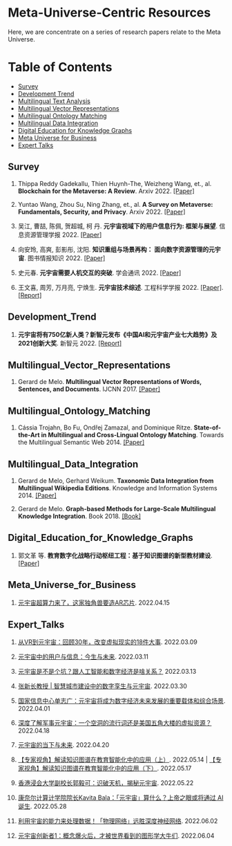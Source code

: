 # Meta-Universe-Centric Resources 



Here, we are concentrate on a series of research papers relate to the Meta Universe.   


Table of Contents
=================


  * [Survey](#Survey)
  * [Development Trend](#Development_Trend)  
  * [Multilingual Text Analysis](#Multilingual_Text_Analysis)
  * [Multilingual Vector Representations](#Multilingual_Vector_Representations)
  * [Multilingual Ontology Matching](#Multilingual_Ontology_Matching)
  * [Multilingual Data Integration](#Multilingual_Data_Integration)
  * [Digital Education for Knowledge Graphs](#Digital_Education_for_Knowledge_Graphs)
  * [Meta Universe for Business](#Meta_Universe_for_Business)
  * [Expert Talks](#Expert_Talks)


## Survey
1. Thippa Reddy Gadekallu, Thien Huynh-The, Weizheng Wang, et., al. **Blockchain for the Metaverse: A Review**. Arxiv 2022. [[Paper]](https://arxiv.org/pdf/2203.09738.pdf)


2. Yuntao Wang, Zhou Su, Ning Zhang, et., al. **A Survey on Metaverse: Fundamentals, Security, and Privacy**. Arxiv 2022. [[Paper]](https://arxiv.org/pdf/2203.02662.pdf)


3. 吴江, 曹喆, 陈佩, 贺超城, 柯 丹. **元宇宙视域下的用户信息行为: 框架与展望**. 信息资源管理学报 2022. [[Paper]](http://jirm.whu.edu.cn/jwk3/xxzyglxb/CN/article/openArticlePDF.jsp?id=5714)


4. 向安玲, 高爽, 彭影彤, 沈阳. **知识重组与场景再构： 面向数字资源管理的元宇宙**. 图书情报知识 2022. [[Paper]](http://dik.whu.edu.cn/jwk3/tsqbzs/CN/article/openArticlePDF.jsp?id=5729)


5. 史元春. **元宇宙需要人机交互的突破**. 学会通讯 2022. [[Paper]](https://pi.cs.tsinghua.edu.cn/wp-content/uploads/2022/02/%E5%85%83%E5%AE%87%E5%AE%99%E9%9C%80%E8%A6%81%E4%BA%BA%E6%9C%BA%E4%BA%A4%E4%BA%92%E7%9A%84%E7%AA%81%E7%A0%B4-CAAI.pdf)


6. 王文喜, 周芳, 万月亮, 宁焕生. **元宇宙技术综述**. 工程科学学报 2022. [[Paper]](http://cje.ustb.edu.cn/article/doi/10.13374/j.issn2095-9389.2022.01.15.003?viewType=HTML). [[Report]](https://mp.weixin.qq.com/s/vioDO8yAXL5Muit2HbuGqA)



## Development_Trend
1. **元宇宙将有750亿新人类？新智元发布《中国AI和元宇宙产业七大趋势》及2021创新大奖**. 新智元 2022. [[Report]](https://mp.weixin.qq.com/s/1Eax2tIvCo1jxhY-B294JQ)




## Multilingual_Vector_Representations
1. Gerard de Melo. **Multilingual Vector Representations of Words, Sentences, and Documents**. IJCNN 2017. [[Paper]](http://gerard.demelo.org/papers/multilingual-representations.pdf)



## Multilingual_Ontology_Matching
1. Cássia Trojahn, Bo Fu, Ondřej Zamazal, and Dominique Ritze. **State-of-the-Art in Multilingual and Cross-Lingual Ontology Matching**. Towards the Multilingual Semantic Web 2014. [[Paper]](https://link.springer.com/chapter/10.1007%2F978-3-662-43585-4_8)




## Multilingual_Data_Integration
1. Gerard de Melo, Gerhard Weikum. **Taxonomic Data Integration from Multilingual Wikipedia Editions**. Knowledge and Information Systems 2014. [[Paper]](http://gerard.demelo.org/papers/demelo-menta-kais.pdf)


2. Gerard de Melo. **Graph-based Methods for Large-Scale Multilingual Knowledge Integration**. Book 2018. [[Book]](https://core.ac.uk/download/301023448.pdf)



## Digital_Education_for_Knowledge_Graphs 
1. 郭文革 等. **教育数字化战略行动枢纽工程：基于知识图谱的新型教材建设**. [[Paper]](https://mp.weixin.qq.com/s/BKVEafmwBGKYxdykh-qJ3w)



<!-- [和AI结对编程！OpenAI与GitHub联手推出AI代码生成工具，比GPT-3更强大](https://mp.weixin.qq.com/s/6ZKdBPgv6pZ1aE4o0XRBig) -->


## Meta_Universe_for_Business
1. [元宇宙超算力来了，这家独角兽要造AR芯片](https://mp.weixin.qq.com/s/Sfc9Lo6pe3rx31XsbjGavw). 2022.04.15



## Expert_Talks
1. [从VR到元宇宙：回顾30年，改变虚拟现实的18件大事](https://mp.weixin.qq.com/s/z3gokk7YM5pb9-NSHKFq8Q). 2022.03.09


2. [元宇宙中的用户与信息：今生与未来](https://mp.weixin.qq.com/s/_ZIcxWkLvCgfjQ4hJ6vhiQ). 2022.03.11


3. [元宇宙是不是个坑？跟人工智能和数字经济是啥关系？](https://mp.weixin.qq.com/s/qe9AksxtRgX4Py-IWpyeWQ) 2022.03.13


4. [张新长教授 | 智慧城市建设中的数字孪生与元宇宙](https://mp.weixin.qq.com/s/AuEyPJIJ_jBmLLWpHJC3-Q). 2022.03.30


5. [国家信息中心单志广：元宇宙将成为数字经济未来发展的重要载体和综合场景](https://mp.weixin.qq.com/s/fWSvoiXZq8zEBsGlpR_Hpg). 2022.04.01


6. [深度了解军事元宇宙：一个空洞的流行词还是美国五角大楼的虚拟资源？](https://mp.weixin.qq.com/s/A753CkceTYUmx-KaFXUM2w) 2022.04.18


7. [元宇宙的当下与未来](https://mp.weixin.qq.com/s/W159-xDvW2Qx73LlEP5S5Q). 2022.04.20


8. [【专家视角】解读知识图谱在教育智能化中的应用（上）](https://mp.weixin.qq.com/s/EdhPsYUOQnSgGYnWgBCH-Q). 2022.05.14 | [【专家视角】解读知识图谱在教育智能化中的应用（下）](https://mp.weixin.qq.com/s/TZbRnBxApKWyzv6rbDYfrQ). 2022.05.17 


9. [香港浸会大学副校长郭毅可：识破天机，揭秘元宇宙](https://mp.weixin.qq.com/s/rrncLPZlyIIFKWHPT_Q3VA). 2022.05.22


10. [康奈尔计算计学院院长Kavita Bala：「元宇宙」算什么？上帝之眼或将通过 AI 诞生](https://mp.weixin.qq.com/s/X4gqywgR0QUD0Lns3igbDA). 2022.05.28


11. [利用宇宙的能力来处理数据！「物理网络」远胜深度神经网络](https://mp.weixin.qq.com/s/5AvCstzSGLrkASQr3vdCsQ). 2022.06.02


12. [元宇宙创新者1：概念爆火后，才被世界看到的图形学大牛们](https://mp.weixin.qq.com/s/GqBbCYcGxc0ab3ycDcZ37Q). 2022.06.04





